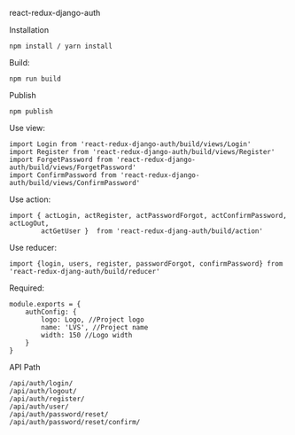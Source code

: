 react-redux-django-auth

Installation
````
npm install / yarn install
````

Build:
````
npm run build 
````

Publish
```
npm publish
```

Use view: 
```
import Login from 'react-redux-django-auth/build/views/Login'
import Register from 'react-redux-django-auth/build/views/Register'
import ForgetPassword from 'react-redux-django-auth/build/views/ForgetPassword'
import ConfirmPassword from 'react-redux-django-auth/build/views/ConfirmPassword'
```

Use action:
```
import { actLogin, actRegister, actPasswordForgot, actConfirmPassword, actLogOut, 
        actGetUser }  from 'react-redux-djang-auth/build/action'
```

Use reducer: 
```
import {login, users, register, passwordForgot, confirmPassword} from 'react-redux-djang-auth/build/reducer'
```

Required: 
```
module.exports = {
    authConfig: {
        logo: Logo, //Project logo
        name: 'LVS', //Project name 
        width: 150 //Logo width
    }
} 
```

API Path

```
/api/auth/login/
/api/auth/logout/
/api/auth/register/
/api/auth/user/
/api/auth/password/reset/
/api/auth/password/reset/confirm/
```